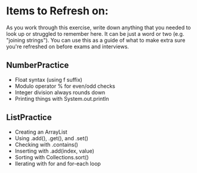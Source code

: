 # Items to Refresh on:

As you work through this exercise, write down anything that you needed to look up or struggled to remember here. It can be just a word or two (e.g. "joining strings"). You can use this as a guide of what to make extra sure you're refreshed on before exams and interviews.

## NumberPractice 

- Float syntax (using f suffix)
- Modulo operator % for even/odd checks
- Integer division always rounds down
- Printing things with System.out.println


## ListPractice

- Creating an ArrayList
- Using .add(), .get(), and .set()
- Checking with .contains()
- Inserting with .add(index, value)
- Sorting with Collections.sort()
- Ilerating with for and for-each loop
